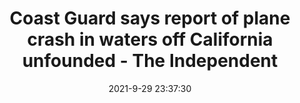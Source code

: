 ---
"title": "Coast Guard says report of plane crash in waters off California unfounded - The Independent"
"date": "2021-9-29 23:37:30"
"feed_name": "GOOGLENEWSPLANE"
"feed_website": "https://news.google.com/search?q=plane%20%2B%20accident&hl=en-US&gl=US&ceid=US%3Aen"
"feed_rss": "https://news.google.com/rss/search?q=plane%20%2B%20accident&hl=en-US&gl=US&ceid=US%3Aen"
"link": "https://www.independent.co.uk/news/world/americas/coastguard-plane-crash-california-b1929577.html"
"source": "{'href': 'https://www.independent.co.uk', 'title': 'The Independent'}"
"file": "_posts/2021-1-1-a4001d6eda492852bcbb1d6176167e1935958745.md"
"accident": "0"
"drilling": "0"
"dead": "0"
"injured": "0"
"arrested": "0"
"where": "unknown site"
"causes": "unknown"
"place": "unknown place"
---